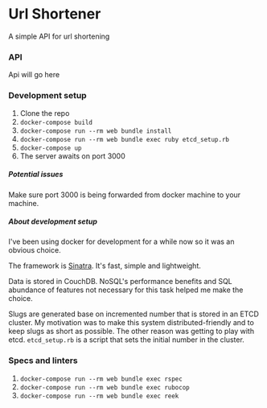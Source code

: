 # Url Shortener

A simple API for url shortening

### API

Api will go here

### Development setup

1. Clone the repo
2. `docker-compose build`
3. `docker-compose run --rm web bundle install`
4. `docker-compose run --rm web bundle exec ruby etcd_setup.rb`
5. `docker-compose up`
6. The server awaits on port 3000

##### Potential issues

Make sure port 3000 is being forwarded from docker machine to your machine.

#####  About development setup
I've been using docker for development for a while now so it was an obvious
choice.

The framework is [Sinatra](http://www.sinatrarb.com). It's fast, simple and
lightweight.

Data is stored in CouchDB. NoSQL's performance benefits and SQL abundance of
features not necessary for this task helped me make the choice.

Slugs are generated base on incremented number that is stored in an ETCD
cluster. My motivation was to make this system distributed-friendly and to keep slugs as short as possible. The other reason was getting to play with etcd.
`etcd_setup.rb` is a script that sets the initial number in the cluster.

### Specs and linters

1. `docker-compose run --rm web bundle exec rspec`
2. `docker-compose run --rm web bundle exec rubocop`
3. `docker-compose run --rm web bundle exec reek`
